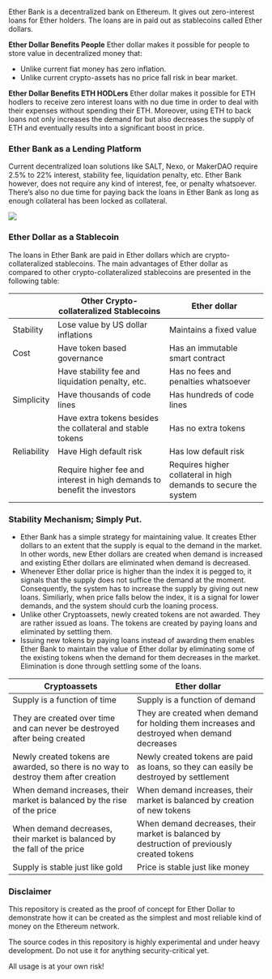 Ether Bank is a decentralized bank on Ethereum. It gives out zero-interest loans for Ether holders. The loans are in paid out as stablecoins called Ether dollars.

**Ether Dollar Benefits People**
Ether dollar makes it possible for people to store value in decentralized money that: 
* Unlike current fiat money has zero inflation.
* Unlike current crypto-assets has no price fall risk in bear market.

**Ether Dollar Benefits ETH HODLers**
Ether dollar makes it possible for ETH hodlers to receive zero interest loans with no due time in order to deal with their expenses without spending their ETH.
Moreover, using ETH to back loans not only increases the demand for but also decreases the supply of ETH and eventually results into a significant boost in price.

### Ether Bank as a Lending Platform
Current decentralized loan solutions like SALT, Nexo, or MakerDAO require 2.5% to 22% interest, stability fee, liquidation penalty, etc. Ether Bank however, does not require any kind of interest, fee, or penalty whatsoever. There’s also no due time for paying back the loans in Ether Bank as long as enough collateral has been locked as collateral.

![](http://idealmoney.io/upload/loan.jpg)

### Ether Dollar as a Stablecoin
The loans in Ether Bank are paid in Ether dollars which are crypto-collateralized stablecoins. The main advantages of Ether dollar as compared to other crypto-collateralized stablecoins are presented in the following table:



|              | Other Crypto-collateralized Stablecoins                    | Ether dollar                         |
| ------------ | ------------                                               | ------------                         |
| Stability    | Lose value by US dollar inflations                         | Maintains a fixed value              |
| Cost         | Have token based governance                                | Has an immutable smart contract      |
|              | Have stability fee and liquidation penalty, etc.           | Has no fees and penalties whatsoever |
| Simplicity   | Have thousands of code lines                               | Has hundreds of code lines           |
|              | Have extra tokens besides the collateral and stable tokens | Has no extra tokens                  |
| Reliability  | Have High default risk                                     | Has low default risk                 |
|              | Require higher fee and interest in high demands to benefit the investors | Requires higher collateral in high demands to  secure the system |


### Stability Mechanism; Simply Put.
* Ether Bank has a simple strategy for maintaining value. It creates Ether dollars to an extent that the supply is equal to the demand in the market. In other words, new Ether dollars are created when demand is increased and existing Ether dollars are eliminated when demand is decreased.
* Whenever Ether dollar price is higher than the index it is pegged to, it signals that the supply does not suffice the demand at the moment. Consequently, the system has to increase the supply by giving out new loans. Similiarly, when price falls below the index, it is a signal for lower demands, and the system should curb the loaning process.    
* Unlike other Cryptoassets, newly created tokens are not awarded. They are rather issued as loans. The tokens are created by paying loans and eliminated by settling them.
* Issuing new tokens by paying loans instead of awarding them enables Ether Bank to maintain the value of Ether dollar by eliminating some of the existing tokens when the demand for them decreases in the market. Elimination is done through settling some of the loans.


| Cryptoassets | Ether dollar |
| ------------ | ------------ |
| Supply is a function of time | Supply is a function of demand |
| They are created over time and can never be destroyed after being created | They are created when demand for holding them increases and destroyed when demand decreases |
| Newly created tokens are awarded, so there is no way to destroy them after creation | Newly created tokens are paid as loans, so they can easily be destroyed by settlement |
| When demand increases, their market is balanced by the rise of the price | When demand increases, their market is balanced by creation of new tokens |
| When demand decreases, their market is balanced by the fall of the price | When demand decreases, their market is balanced by destruction of previously created tokens |
| Supply is stable just like gold | Price is stable just like money |


### Disclaimer
This repository is created as the proof of concept for Ether Dollar to demonstrate how it can be created as the simplest and most reliable kind of money  on the Ethereum network.

The source codes in this repository is highly experimental and under heavy development. Do not use it for anything security-critical yet. 

All usage is at your own risk!
